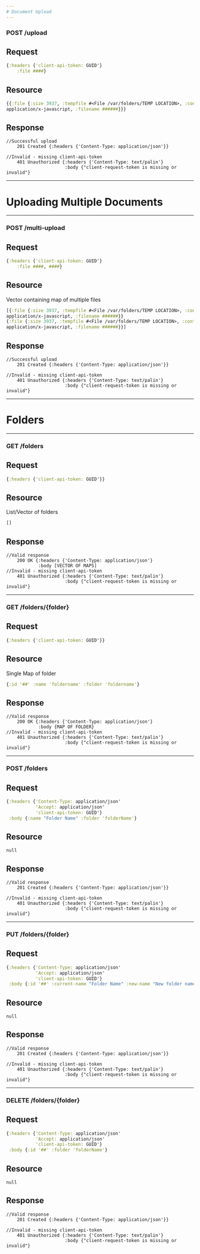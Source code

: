 ```yaml
---
# Document Upload
---
```

### POST /upload
## Request
```clojure
{:headers {'client-api-token: GUID'}
    :file ####}
```			   
## Resource
```clojure
{{:file {:size 3937, :tempfile #<File /var/folders/TEMP LOCATION>, :content-type
application/x-javascript, :filename ######}}}
```
## Response
	//Successful upload
		201 Created {:headers {'Content-Type: application/json'}}
	
	//Invalid - missing client-api-token
        401 Unauthorized {:headers {'Content-Type: text/palin'}
                          :body {"client-request-token is missing or invalid"}
		
---
# Uploading Multiple Documents
---
### POST /multi-upload
## Request
```clojure
{:headers {'client-api-token: GUID'}
    :file ####, ####}
```
	
## Resource
Vector containing map of multiple files
```clojure
[{:file {:size 3937, :tempfile #<File /var/folders/TEMP LOCATION>, :content-type
application/x-javascript, :filename ######}}
{:file {:size 3937, :tempfile #<File /var/folders/TEMP LOCATION>, :content-type
application/x-javascript, :filename ######}}]
```

## Response
    //Successful upload
		201 Created {:headers {'Content-Type: application/json'}}
	
	//Invalid - missing client-api-token
        401 Unauthorized {:headers {'Content-Type: text/palin'}
                          :body {"client-request-token is missing or invalid"}

---
# Folders
---
### GET /folders
## Request
```clojure
{:headers {'client-api-token: GUID'}}
```

## Resource
List/Vector of folders
```clojure
[]
```

## Response
    //Valid response
        200 OK {:headers {'Content-Type: application/json'}
                :body [VECTOR OF MAPS]
    //Invalid - missing client-api-token
        401 Unauthorized {:headers {'Content-Type: text/palin'}
                          :body {"client-request-token is missing or invalid"}
    
---
### GET /folders/{folder}
## Request
```clojure
{:headers {'client-api-token: GUID'}}
```

## Resource
Single Map of folder
```clojure
{:id '##' :name 'foldername' :folder 'foldername'}
```

## Response
    //Valid response
        200 OK {:headers {'Content-Type: application/json'}
                :body {MAP OF FOLDER}
    //Invalid - missing client-api-token
        401 Unauthorized {:headers {'Content-Type: text/palin'}
                          :body {"client-request-token is missing or invalid"} 
---
### POST /folders
## Request
```clojure
{:headers {'Content-Type: application/json'
	       'Accept: application/json'
		   'client-api-token: GUID'}
 :body {:name "Folder Name" :folder 'folderName'}
```

## Resource
    null

## Response
    //Valid response
        201 Created {:headers {'Content-Type: application/json'}}
    
    //Invalid - missing client-api-token
        401 Unauthorized {:headers {'Content-Type: text/palin'}
                          :body {"client-request-token is missing or invalid"}
---
### PUT /folders/{folder}
## Request
```clojure
{:headers {'Content-Type: application/json'
	       'Accept: application/json'
		   'client-api-token: GUID'}
 :body {:id '##' :current-name "Folder Name" :new-name "New folder name"}
```

## Resource
    null

## Response
    //Valid response
        201 Created {:headers {'Content-Type: application/json'}}
    
    //Invalid - missing client-api-token
        401 Unauthorized {:headers {'Content-Type: text/palin'}
                          :body {"client-request-token is missing or invalid"}
---
### DELETE /folders/{folder}
## Request
```clojure
{:headers {'Content-Type: application/json'
	       'Accept: application/json'
		   'client-api-token: GUID'}
 :body {:id '##' :folder 'folderName'}
```

## Resource
    null

## Response
    //Valid response
        201 Created {:headers {'Content-Type: application/json'}}
    
    //Invalid - missing client-api-token
        401 Unauthorized {:headers {'Content-Type: text/palin'}
                          :body {"client-request-token is missing or invalid"}